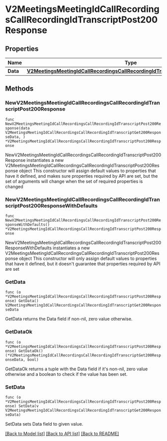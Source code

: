 # V2MeetingsMeetingIdCallRecordingsCallRecordingIdTranscriptPost200Response

## Properties

Name | Type | Description | Notes
------------ | ------------- | ------------- | -------------
**Data** | [**V2MeetingsMeetingIdCallRecordingsCallRecordingIdTranscriptGet200ResponseData**](V2MeetingsMeetingIdCallRecordingsCallRecordingIdTranscriptGet200ResponseData.md) |  | 

## Methods

### NewV2MeetingsMeetingIdCallRecordingsCallRecordingIdTranscriptPost200Response

`func NewV2MeetingsMeetingIdCallRecordingsCallRecordingIdTranscriptPost200Response(data V2MeetingsMeetingIdCallRecordingsCallRecordingIdTranscriptGet200ResponseData, ) *V2MeetingsMeetingIdCallRecordingsCallRecordingIdTranscriptPost200Response`

NewV2MeetingsMeetingIdCallRecordingsCallRecordingIdTranscriptPost200Response instantiates a new V2MeetingsMeetingIdCallRecordingsCallRecordingIdTranscriptPost200Response object
This constructor will assign default values to properties that have it defined,
and makes sure properties required by API are set, but the set of arguments
will change when the set of required properties is changed

### NewV2MeetingsMeetingIdCallRecordingsCallRecordingIdTranscriptPost200ResponseWithDefaults

`func NewV2MeetingsMeetingIdCallRecordingsCallRecordingIdTranscriptPost200ResponseWithDefaults() *V2MeetingsMeetingIdCallRecordingsCallRecordingIdTranscriptPost200Response`

NewV2MeetingsMeetingIdCallRecordingsCallRecordingIdTranscriptPost200ResponseWithDefaults instantiates a new V2MeetingsMeetingIdCallRecordingsCallRecordingIdTranscriptPost200Response object
This constructor will only assign default values to properties that have it defined,
but it doesn't guarantee that properties required by API are set

### GetData

`func (o *V2MeetingsMeetingIdCallRecordingsCallRecordingIdTranscriptPost200Response) GetData() V2MeetingsMeetingIdCallRecordingsCallRecordingIdTranscriptGet200ResponseData`

GetData returns the Data field if non-nil, zero value otherwise.

### GetDataOk

`func (o *V2MeetingsMeetingIdCallRecordingsCallRecordingIdTranscriptPost200Response) GetDataOk() (*V2MeetingsMeetingIdCallRecordingsCallRecordingIdTranscriptGet200ResponseData, bool)`

GetDataOk returns a tuple with the Data field if it's non-nil, zero value otherwise
and a boolean to check if the value has been set.

### SetData

`func (o *V2MeetingsMeetingIdCallRecordingsCallRecordingIdTranscriptPost200Response) SetData(v V2MeetingsMeetingIdCallRecordingsCallRecordingIdTranscriptGet200ResponseData)`

SetData sets Data field to given value.



[[Back to Model list]](../README.md#documentation-for-models) [[Back to API list]](../README.md#documentation-for-api-endpoints) [[Back to README]](../README.md)


